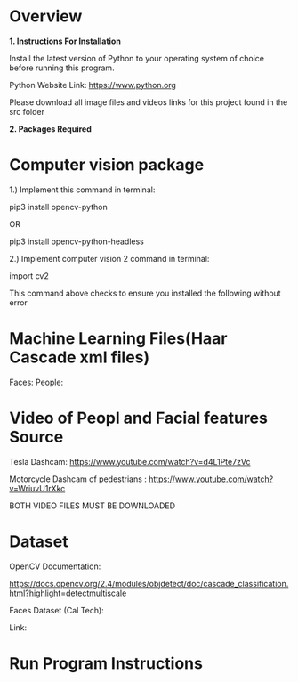 # Overview



<b> 1. Instructions For Installation </b>

Install the latest version of Python to your operating system of choice before running this program.

Python Website Link: https://www.python.org

Please download all image files and videos links for this project found in the src folder

<b> 2. Packages Required </b>

 # Computer vision package

1.) Implement this command in terminal:

pip3 install opencv-python

OR

pip3 install opencv-python-headless

2.) Implement computer vision 2 command in terminal:

import cv2

This command above checks to ensure you installed the following without error

# Machine Learning Files(Haar Cascade xml files)

Faces:
People:

# Video of Peopl and Facial features Source

Tesla Dashcam: https://www.youtube.com/watch?v=d4L1Pte7zVc

Motorcycle Dashcam of pedestrians : https://www.youtube.com/watch?v=WriuvU1rXkc

BOTH VIDEO FILES MUST BE DOWNLOADED

# Dataset

OpenCV Documentation:

https://docs.opencv.org/2.4/modules/objdetect/doc/cascade_classification.html?highlight=detectmultiscale

Faces Dataset (Cal Tech):

Link: 

# Run Program Instructions


